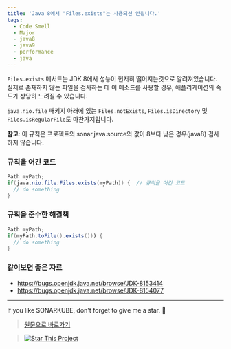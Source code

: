```yaml
---
title: 'Java 8에서 "Files.exists"는 사용되선 안됩니다.'
tags:
  - Code Smell
  - Major
  - java8
  - java9
  - performance
  - java
---
```


`Files.exists` 메서드는 JDK 8에서 성능이 현저히 떨어지는것으로 알려져있습니다.
실제로 존재하지 않는 파일을 검사하는 데 이 메소드를 사용할 경우, 애플리케이션의 속도가 상당히 느려질 수 있습니다.

`java.nio.file` 패키지 아래에 있는 `Files.notExists`, `Files.isDirectory` 및 `Files.isRegularFile`도 마찬가지입니다.

**참고**: 이 규칙은 프로젝트의 sonar.java.source의 값이 8보다 낮은 경우(java8) 검사하지 않습니다.

### 규칙을 어긴 코드

```java
Path myPath;
if(java.nio.file.Files.exists(myPath)) {  // 규칙을 어긴 코드
  // do something
}
```

### 규칙을 준수한 해결책

```java
Path myPath;
if(myPath.toFile().exists())) {
  // do something
}
```

### 같이보면 좋은 자료

- https://bugs.openjdk.java.net/browse/JDK-8153414
- https://bugs.openjdk.java.net/browse/JDK-8154077

---

If you like SONARKUBE, don't forget to give me a star. :star2:

> [원문으로 바로가기](https://rules.sonarsource.com/java/tag/java8/RSPEC-3725)

> [![Star This Project](https://img.shields.io/github/stars/kantabile/sonarkube.svg?label=Stars&style=social)](https://github.com/kantabile/sonarkube)
